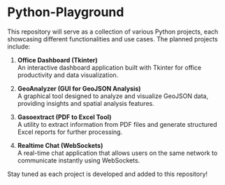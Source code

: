 # Python-Playground
This repository will serve as a collection of various Python projects, each showcasing different functionalities and use cases. The planned projects include:

1. **Office Dashboard (Tkinter)**  
    An interactive dashboard application built with Tkinter for office productivity and data visualization.

2. **GeoAnalyzer (GUI for GeoJSON Analysis)**  
    A graphical tool designed to analyze and visualize GeoJSON data, providing insights and spatial analysis features.

3. **Gasoextract (PDF to Excel Tool)**  
    A utility to extract information from PDF files and generate structured Excel reports for further processing.

4. **Realtime Chat (WebSockets)**  
    A real-time chat application that allows users on the same network to communicate instantly using WebSockets.

Stay tuned as each project is developed and added to this repository!
